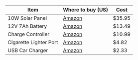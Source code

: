 | Item                   | Where to buy (US)                                                                                                                                   | Cost   |
|------------------------|-----------------------------------------------------------------------------------------------------------------------------------------------------|--------|
| 10W Solar Panel        | [Amazon](http://www.amazon.com/Instapark%C2%AE-Black-High-Efficiency-Mono-Crystalline-Solar/dp/B004FWW1M4/ref=sr_1_1?ie=UTF8&qid=1417584333&sr=8-1) | $35.95 |
| 12V 7Ah Battery        | [Amazon](http://www.amazon.com/Amstron-Sealed-Lead-Battery-Terminal/dp/B002L9LU48/ref=sr_1_23?s=hpc&ie=UTF8&qid=1417818506&sr=1-23)                 | $13.49 |
| Charge Controller      | [Amazon](http://www.amazon.com/Charge-Controller-Battery-Regulator-Protection/dp/B00JKDZVRU/ref=sr_1_6?ie=UTF8&qid=1417584333&sr=8-6)               | $10.99 |
| Cigarette Lighter Port | [Amazon](http://www.amazon.com/Charger-Cigarette-Lighter-Female-Socket/dp/B00EZJBELQ/ref=sr_1_7?ie=UTF8&qid=1417584488&sr=8-7)                      | $4.82  |
| USB Car Charger        | [Amazon](http://www.amazon.com/Compact-Charger-Adapter-Android-Tablets/dp/B007BJCV6E/ref=sr_1_7?ie=UTF8&qid=1417584558&sr=8-7)                      | $2.33  |